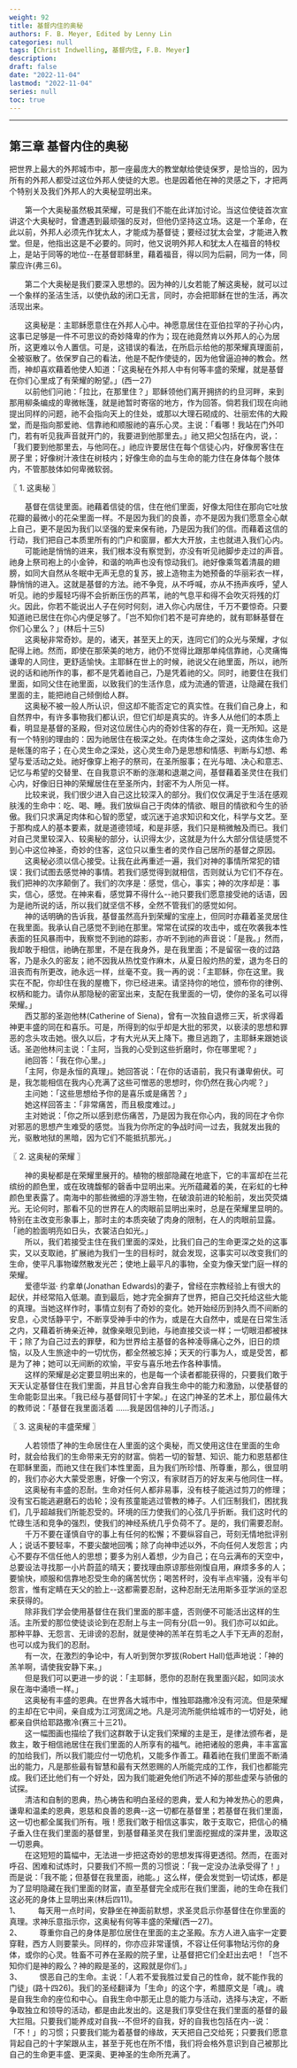 ```yaml
---
weight: 92
title: 基督内住的奥秘
authors: F. B. Meyer, Edited by Lenny Lin
categories: null
tags: [Christ Indwelling, 基督内住, F.B. Meyer]
description: 
draft: false
date: "2022-11-04"
lastmod: "2022-11-04"
series: null
toc: true
---
```


<!--more-->
---

## 第三章 基督内住的奥秘 

把世界上最大的外邦城市中，那一座最庞大的教堂献给使徒保罗，是恰当的，因为所有的外邦人都受过这位外邦人使徒的大恩。也是因着他在神的灵感之下，才把两个特别关及我们外邦人的大奥秘显明出来。
  
　　第一个大奥秘虽然极其荣耀，可是我们不能在此详加讨论。当这位使徒首次宣讲这个大奥秘时，曾遭遇到最顽强的反对，但他仍坚持这立场。这是一个革命，在此以前，外邦人必须先作犹太人，才能成为基督徒；要经过犹太会堂，才能进入教堂。但是，他指出这是不必要的。同时，他又说明外邦人和犹太人在福音的特权上，是站于同等的地位--在基督耶稣里，藉着福音，得以同为后嗣，同为一体，同蒙应许(弗三6)。
  
　　第二个大奥秘是我们要深入思想的。因为神的儿女若能了解这奥秘，就可以过一个象样的圣洁生活，以使仇敌的闭口无言，同时，亦会把耶稣在世的生活，再次活现出来。
  
　　这奥秘是：主耶稣愿意住在外邦人心中。神愿意居住在亚伯拉罕的子孙心内，这事已足够是一件不可思议的奇妙降卑的作为；现在祂竟然肯以外邦人的心为居所，这更难以令人置信。可是，这错误的看法，在所启示给他的那荣耀真理面前，全被驱散了。依保罗自己的看法，他是不配作使徒的，因为他曾逼迫神的教会。然而，神却喜欢藉着他使人知道：「这奥秘在外邦人中有何等丰盛的荣耀，就是基督在你们心里成了有荣耀的盼望。」(西一27)  
　　以前他们问祂：「拉比，在那里住？」耶稣领他们离开拥挤的约旦河畔，来到那用柳条编成的卑微帐篷，就是祂暂时寄宿的地方，作为回答。倘若我们现在向祂提出同样的问题，祂不会指向天上的住处，或那以大理石砌成的、壮丽宏伟的大殿堂，而是指向那爱祂、信靠祂和顺服祂的喜乐心灵。主说：「看哪！我站在门外叩门，若有听见我声音就开门的，我要进到他那里去。」祂又把父包括在内，说，：「我们要到他那里去，与他同在。」祂应许要居住在每个信徒心内，好像房客住在房子里；好像树汁液住在树枝内；好像生命的血与生命的能力住在身体每个肢体内，不管那肢体如何卑微软弱。  
  
  
〖 1. 这奥秘 〗  
  
　　基督在信徒里面。祂藉着信徒的信，住在他们里面，好像太阳住在那向它吐放花瓣的最微小的花朵里面一样。不是因为我们的良善，亦不是因为我们愿意全心献上自己，更不是因为我们以坚强的爱来保有祂，乃是因为我们的信。而藉着这信的行动，我们把自己本质里所有的门户和窗扉，都大大开放，主也就进入我们心内。  
　　可能祂是悄悄的进来，我们根本没有察觉到，亦没有听见祂脚步走过的声音。祂身上祭司袍上的小金钟，和谐的响声也没有惊动我们。祂好像乘驾着清晨的翅膀，如同大自然从冬眠中无声无息的复苏，披上造物主为她预备的华丽彩衣一样，静悄悄的进入。这就是基督的方法。祂不争竞，从不呼喊，亦从不扬声疾呼，望人听见。祂的步履轻巧得不会折断压伤的芦苇，祂的气息平和得不会吹灭将残的灯火。因此，你若不能说出人子在何时何刻，进入你心内居住，千万不要惊奇。只要知道祂已居住在你心内便足够了。「岂不知你们若不是可弃绝的，就有耶稣基督在你们心里么？」(林后十三5)  
　　这奥秘非常奇妙。是的，诸天，甚至天上的天，连同它们的众光与荣耀，才似配得上祂。然而，即使在那荣美的地方，祂仍不觉得比跟那单纯信靠祂，心灵痛悔谦卑的人同住，更舒适愉快。主耶稣在世上的时候，祂说父在祂里面，所以，祂所说的话和祂所作的事，都不是凭着祂自己，乃是凭着祂的父。同时，祂要住在我们里面，如同父住在祂里面，以致我们的生活作息，成为流通的管道，让隐藏在我们里面的主，能把祂自己倾倒给人群。  
　　这奥秘不被一般人所认识，但这却不能否定它的真实性。在我们自己身上，和自然界中，有许多事物我们都认识，但它们却是真实的。许多人从他们的本质上看，明显是基督的圣殿，但对这位居住心内的奇妙住客的存在，竟一无所知。这是有一个特别的理由的：因为祂居住在极深之处。在肉体生命之深处，这肉体生命乃是帐篷的帘子；在心灵生命之深处，这心灵生命乃是思想和情感、判断与幻想、希望与爱活动之处。祂好像穿上袍子的祭司，在圣所服事；在光与暗、决心和意志、记忆与希望的交替里、在自我意识不断的涨潮和退潮之间，基督藉着圣灵住在我们心内，好像旧日神的荣耀居住在至圣所内，封密不为人所见一样。  
　　比较来说，我们很少进入自己这比较深入的部分。我们仅仅满足于生活在感观肤浅的生命中：吃、喝、睡。我们放纵自己于肉体的情欲、眼目的情欲和今生的骄傲。我们只求满足肉体和心智的愿望，或沉迷于追求知识和文化，科学与文艺。至于那构成人的基本要素，就是道德领域，和是非感，我们只是稍微触及而已。我们对自己灵里较深入、较奥秘的部分，认识得太少，这就是为什么大部分信徒感觉不到心中这位神圣，奇妙的住客，这位只以重生者的灵作自己居所的基督之原因。  
　　这奥秘必须以信心接受。让我在此再重述一遍，我们对神的事情所常犯的错误：我们试图去感觉神的事情。若我们感觉得到就相信，否则就认为它们不存在。我们把神的次序颠倒了。我们的次序是：感觉，信心，事实；神的次序却是：事实，信心，感觉。在神来看，感觉算不得什么--祂只要我们愿意接受祂的话语，因为是祂所说的话，所以我们就坚信不移，全然不管我们的感觉如何。  
　　神的话明确的告诉我，基督虽然高升到荣耀的宝座上，但同时亦藉着圣灵居住在我里面。我承认自己感觉不到祂在那里。常常在试探的攻击中，或在吹袭我本性表面的狂风暴雨中，我察觉不到祂的踪影，亦听不到祂的声音说：「是我。」然而，我却敢于相信，祂确在那里，不是在我身外，是在我里面；不是留宿一夜的过路客，乃是永久的密友；祂不因我从热忱变作麻木，从夏日般灼热的爱，退为冬日的沮丧而有所更改，祂永远一样，丝毫不变。我一再的说：「主耶稣，你在这里。我实在不配，你却住在我的屋檐下，你已经进来。请坚持你的地位，颁布你的律例、权柄和能力。请你从那隐秘的密室出来，支配在我里面的一切，使你的圣名可以得荣耀。」  
　　西艾那的圣迦他林(Catherine of Siena)，曾有一次独自退修三天，祈求得着神更丰盛的同在和喜乐。可是，所得到的似乎却是大批的邪灵，以亵渎的思想和罪恶的念头攻击她。很久以后，才有大光从天上降下。撒旦逃跑了，主耶稣来跟她谈话。圣迦他林问主说：「主阿，当我的心受到这些折磨时，你在哪里呢？」  
　　祂回答：「我在你心里。」  
　　「主阿，你是永恒的真理」。她回答说：「在你的话语前，我只有谦卑俯伏。可是，我怎能相信在我内心充满了这些可憎恶的思想时，你仍然在我心内呢？」  
　　主问她：「这些思想给予你的是喜乐或是痛苦？」  
　　她这样回答主：「非常痛苦，而且极度难过。」  
　　主对她说：「你之所以感到悲伤痛苦，乃是因为我在你心内，我的同在才令你对邪恶的思想产生难受的感觉。当我为你所定的争战时间一过去，我就发出我的光，驱散地狱的黑暗，因为它们不能抵抗那光。」  
  
  
〖 2. 这奥秘的荣耀 〗  
  
　　神的奥秘都是在荣耀里展开的。植物的根部隐藏在地底下，它的丰富却在兰花缤纷的颜色里，或在玫瑰馥郁的磬香中显明出来。光所蕴藏着的美，在彩虹的七种颜色里表露了。南海中的那些微细的浮游生物，在破浪前进的轮船前，发出荧荧燐光。无论何时，那看不见的世界在人的肉眼前显明出来时，总是在荣耀里显明的。特别在主改变形象事上，那时主的本质突破了肉身的限制，在人的肉眼前显露。「祂的脸面明亮如日头，衣裳洁白如光。」  
　　所以，我们若接受主住在我们里面的深处，比我们自己的生命更深之处的这事实，又以支取祂，扩展祂为我们一生的目标时，就会发现，这事实可以改变我们的生命，使平凡事物璨然散发光芒；使地上最平凡的事物，全变为像天堂门庭一样的荣耀。  
　　爱德华滋· 约拿单(Jonathan Edwards)的妻子，曾经在宗教经验上有很大的起伏，并经常陷入低潮。直到最后，她才完全摒弃了世界，把自己交托给这些大能的真理。当她这样作时，事情立刻有了奇妙的变化。她开始经历到持久而不间断的安息，心灵恬静平宁，不断享受神手中的作为，或是在大自然中，或是在日常生活之内，又藉着祈祷亲近神，就像亲眼见到祂，与祂直接交谈一样；一切眼泪都被抹干；除了为自己过去的罪孽，和为世界给主基督的各种凌辱痛心之外，旧日的烦恼，以及人生旅途中的一切忧伤，都全然被忘掉；天天的行事为人，或是受苦，都是为了神；她可以无间断的欢愉，平安与喜乐地去作各种事情。  
　　这样的荣耀是必定要显明出来的，也是每一个读者都能获得的，只要我们敢于天天认定基督住在我们里面，并且甘心舍弃自我生命中的能力和激励，以使基督的生命能彰显出来。「我已经与基督同钉十字架。」在这门神圣的艺术上，那位最伟大的教师说：「基督在我里面活着 ……我是因信神的儿子而活。」  
  
  
〖 3. 这奥秘的丰盛荣耀 〗  
  
　　人若领悟了神的生命居住在人里面的这个奥秘，而又使用这住在里面的生命时，就会给我们的生命带来无穷的财富。倘若一切的智慧、知识、能力和恩慈都住在耶稣里面，而祂又住在我们本性里面，且为我们所珍惜、所尊重，那么，很显明的，我们亦必大大蒙受恩惠，好像一个穷汉，有家财百万的好友来与他同住一样。  
　　这奥秘有丰盛的忍耐。生命对任何人都非易事，没有枝子能逃过剪刀的修理；没有宝石能逃避磨石的齿轮；没有孩童能逃过管教的棒子。人们压制我们，困扰我们，几乎超越我们所能忍受的。环境的压力使我们的心弦几乎折断。我们这时代的忙碌生活和竞争的强烈，使我们的神经系统几乎负荷不了。是的，我们需要忍耐。  
　　千万不要在谨慎自守的事上有任何的松懈；不要纵容自己，苛刻无情地批评别人；说话不要轻率，不要尖酸地回嘴；除了向神申述以外，不向任何人发怨言；内心不要存不信任他人的思想；要多为别人着想，少为自己；在乌云满布的天空中，总要设法寻找那一小片蔚蓝的晴天；要找理由原谅那些刚愎自用，麻烦多多的人；要愉快，顺服和信靠地忍受生命的痛苦忧伤；喝苦杯时，没有半点牢骚，没有半句怨言，惟有定睛在天父的脸上--这都需要忍耐，这种忍耐无法用斯多亚学派的坚忍来获得的。  
　　除非我们学会使用基督住在我们里面的那丰盛，否则便不可能活出这样的生活。主所爱的那位使徒谈论到在忍耐上与主一同有分(启一9)。我们亦可以如此。那种平静、无怨言、无诽谤的忍耐，就是使神的羔羊在剪毛之人手下无声的忍耐，也可以成为我们的忍耐。  
　　有一次，在激烈的争论中，有人听到贺尔罗拔(Robert Hall)低声地说：「神的羔羊啊，请使我安静下来。」  
　　但是我们可以更进一步的说：「主耶稣，愿你的忍耐在我里面兴起，如同淡水泉在海中涌喷一样。」  
　　这奥秘有丰盛的恩典。在世界各大城市中，惟独耶路撒冷没有河流。但是荣耀的主却在它中间，亲自成为江河宽阔之地。凡是河流所能供给城市的一切好处，祂都亲自供给耶路撒冷(赛三十三21)。  
　　这一幅图画也描绘了我们这群敢于认定我们荣耀的主是王，是律法颁布者，是救主，敢于相信祂居住在我们里面的人所享有的福气。祂把诸般的恩典，丰丰富富的加给我们，所以我们能应付一切危机，又能多作善工。藉着祂在我们里面不断涌出的能力，凡是那些最有智慧和最有天然恩赐的人所能完成的工作，我们也都能完成。我们还比他们有一个好处，因为我们能避免他们所逃不掉的那些虚荣与骄傲的试探。  
　　清洁和自制的恩典，热心祷告和明白圣经的恩典，爱人和为神发热心的恩典，谦卑和温柔的恩典，恩慈和良善的恩典--这一切都在基督里；若基督在我们里面，这一切也都全属我们所有。哦！愿我们敢于相信这事实，敢于支取它，把信心的桶子垂入住在我们里面的基督里，到基督藉圣灵在我们里面挖掘成的深井里，汲取这一切恩典。  
　　在这短短的篇幅中，无法进一步把这奇妙的思想发挥得更透彻。然而，在面对呼召、困难和试炼时，只要我们不照一贯的习惯说：「我一定没办法承受得了！」而是说：「我不能；但基督在我里面，祂能。」这么样，便会发觉到一切试炼，都是为了显明隐藏在我们里面的财富，直至基督完全成形在我们里面，祂的生命在我们这必死的身体上显明出来(林后四11)。  
1、 　　每天用一点时间，安静坐在神面前默想，求圣灵启示你基督住在你里面的真理。求神乐意指示你，这奥秘有何等丰盛的荣耀(西一27)。  
2、 　　尊重你自己的身体是那位居住在里面的主之圣殿。东方人进入庙宇一定要穿鞋，西方人则要蒙头。同样的，你亦应非常谨慎，不容让任何事物玷污你的身体，或你的心灵。牲畜不可养在圣殿的院子里，让基督把它们全赶出去吧！「岂不知你们是神的殿么？神的殿是圣的，这殿就是你们。」  
3、 　　恨恶自己的生命。主说：「人若不爱我胜过爱自己的性命，就不能作我的门徒」(路十四26)。我们的圣经翻译为「生命」的这个字，希腊原文是「魂」。魂是自我生命的座位和中心。自我生命中那无止息的能力与活动，选择与决定，不断争取独立和领导的活动，都是由此发出的。这是我们享受住在我们里面的基督的最大拦阻。只要我们能养成对自我--不但坏的自我，好的自我也包括在内--说：「不！」的习惯；只要我们能为着基督的缘故，天天把自己交给死；只要我们愿意背起自己的十字架跟从主，甚至于死也在所不惜，我们将会格外意识到自己被那比自己的生命更丰盛、更深奥、更神圣的生命所充满了。  

